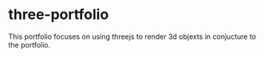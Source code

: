 # three-portfolio

This portfolio focuses on using threejs to render 3d objexts in conjucture to the portfolio.
